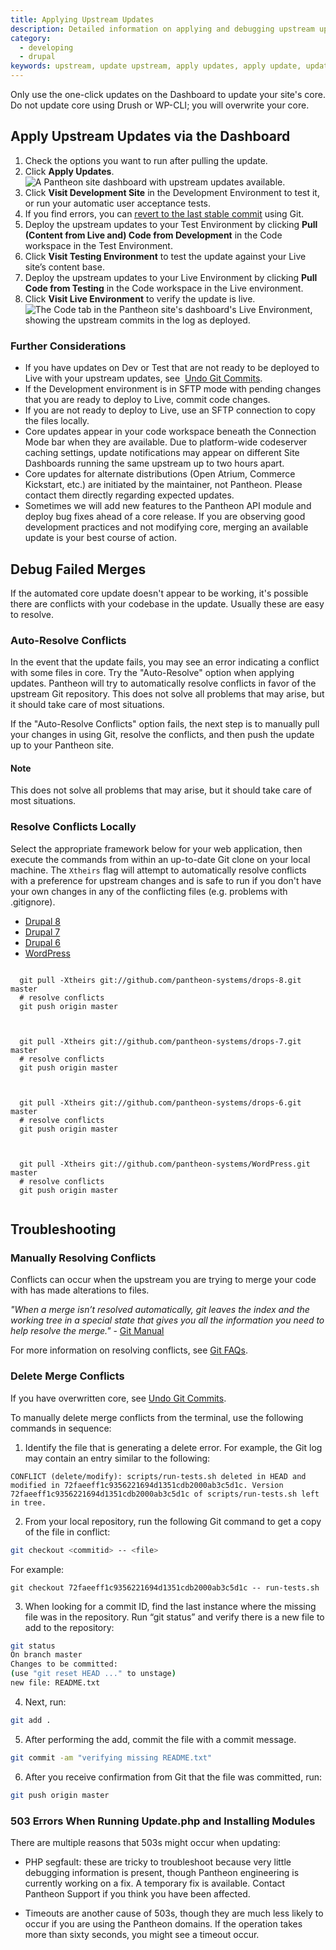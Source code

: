 ```yaml
---
title: Applying Upstream Updates
description: Detailed information on applying and debugging upstream updates, such as Drupal and WordPress releases.
category:
  - developing
  - drupal
keywords: upstream, update upstream, apply updates, apply update, update core, update plugin, update module, update theme, update distribution, distribution, deploy update, deploy updates, update, updates, security update, apply security update, patch
---
```


Only use the one-click updates on the Dashboard to update your site's core. Do not update core using Drush or WP-CLI; you will overwrite your core.

## Apply Upstream Updates via the Dashboard

1. Check the options you want to run after pulling the update.
2. Click **Apply Updates**.
![A Pantheon site dashboard with upstream updates available.](/source/docs/assets/images/desk_images/357403.png)
3. Click **Visit Development Site** in the Development Environment to test it, or run your automatic user acceptance tests.
4. If you find errors, you can [<u>revert to the last stable commit</u>](/docs/articles/local/git-faq#how-do-i-revert-or-undo-changes?) using Git.
5. Deploy the upstream updates to your Test Environment by clicking **Pull (Content from Live and) Code from Development** in the Code workspace in the Test Environment.
6. Click **Visit Testing Environment** to test the update against your Live site’s content base.
7. Deploy the upstream updates to your Live Environment by clicking **Pull Code from Testing** in the Code workspace in the Live environment.
8. Click **Visit Live Environment** to verify the update is live.
![The Code tab in the Pantheon site's dashboard's Live Environment, showing the upstream commits in the log as deployed.](/source/docs/assets/images/desk_images/357435.png)

### Further Considerations
- ​If you have updates on Dev or Test that are not ready to be deployed to Live with your upstream updates, see  [Undo Git Commits](/docs/articles/local/undo-git-commits-like-overwriting-drupal-core).
- If the Development environment is in SFTP mode with pending changes that you are ready to deploy to Live, commit code changes.
- If you are not ready to deploy to Live, use an SFTP connection to copy the files locally.
- Core updates appear in your code workspace beneath the Connection Mode bar when they are available. Due to platform-wide codeserver caching settings, update notifications may appear on different Site Dashboards running the same upstream up to two hours apart.
- Core updates for alternate distributions (Open Atrium, Commerce Kickstart, etc.) are initiated by the maintainer, not Pantheon. Please contact them directly regarding expected updates.
- Sometimes we will add new features to the Pantheon API module and deploy bug fixes ahead of a core release. If you are observing good development practices and not modifying core, merging an available update is your best course of action.

## Debug Failed Merges

If the automated core update doesn't appear to be working, it's possible there are conflicts with your codebase in the update. Usually these are easy to resolve.

### Auto-Resolve Conflicts

In the event that the update fails, you may see an error indicating a conflict with some files in core. Try the "Auto-Resolve" option when applying updates. Pantheon will try to automatically resolve conflicts in favor of the upstream Git repository. This does not solve all problems that may arise, but it should take care of most situations.

If the "Auto-Resolve Conflicts" option fails, the next step is to manually pull your changes in using Git, resolve the conflicts, and then push the update up to your Pantheon site.

<div class="alert alert-warning" role="alert">
<h4>Note</h4>
This does not solve all problems that may arise, but it should take care of most situations.</div>

### Resolve Conflicts Locally
Select the appropriate framework below for your web application, then execute the commands from within an up-to-date Git clone on your local machine. The `Xtheirs` flag will attempt to automatically resolve conflicts with a preference for upstream changes and is safe to run if you don't have your own changes in any of the conflicting files (e.g. problems with .gitignore).
<!-- Nav tabs -->
<ul class="nav nav-tabs" role="tablist">
  <li role="presentation" class="active"><a href="#d8" aria-controls="d8" role="tab" data-toggle="tab">Drupal 8</a></li>
  <li role="presentation"><a href="#d7" aria-controls="d7" role="tab" data-toggle="tab">Drupal 7</a></li>
  <li role="presentation"><a href="#d6" aria-controls="d6" role="tab" data-toggle="tab">Drupal 6</a></li>
  <li role="presentation"><a href="#wp" aria-controls="wp" role="tab" data-toggle="tab">WordPress</a></li>
</ul>

<!-- Tab panes -->
<div class="tab-content">
  <div role="tabpanel" class="tab-pane active" id="d8">
  <pre><code class="bash hljs">
  git pull -Xtheirs git://github.com/pantheon-systems/drops-8.git master
  # resolve conflicts
  git push origin master
  </code></pre>
  </div>
  <div role="tabpanel" class="tab-pane" id="d7">
  <pre><code class="bash hljs">
  git pull -Xtheirs git://github.com/pantheon-systems/drops-7.git master
  # resolve conflicts
  git push origin master
  </code></pre>
  </div>
  <div role="tabpanel" class="tab-pane" id="d6">
  <pre><code class="bash hljs">
  git pull -Xtheirs git://github.com/pantheon-systems/drops-6.git master
  # resolve conflicts
  git push origin master
  </code></pre>
  </div>
  <div role="tabpanel" class="tab-pane" id="wp">
  <pre><code class="bash hljs">
  git pull -Xtheirs git://github.com/pantheon-systems/WordPress.git master
  # resolve conflicts
  git push origin master  
  </code></pre>
  </div>
</div>

## Troubleshooting

### Manually Resolving Conflicts

Conflicts can occur when the upstream you are trying to merge your code with has made alterations to files.

_"When a merge isn’t resolved automatically, git leaves the index and the working tree in a special state that gives you all the information you need to help resolve the merge."_ - <u>Git Manual</u>

For more information on resolving conflicts, see [Git FAQs](/docs/articles/local/git-faq#how-can-i-manually-resolve-conflicts?).


### Delete Merge Conflicts

If you have overwritten core, see [Undo Git Commits](/docs/articles/local/undo-git-commits-like-overwriting-drupal-core).

To manually delete merge conflicts from the terminal, use the following commands in sequence:

1. Identify the file that is generating a delete error. For example, the Git log may contain an entry similar to the following:

 ```nohighlight
 CONFLICT (delete/modify): scripts/run-tests.sh deleted in HEAD and modified in 72faeeff1c9356221694d1351cdb2000ab3c5d1c. Version 72faeeff1c9356221694d1351cdb2000ab3c5d1c of scripts/run-tests.sh left in tree.
 ```
2. From your local repository, run the following Git command to get a copy of the file in conflict:

 ```bash
 git checkout <commitid> -- <file>
 ```
For example:
 ```nohighlight
 git checkout 72faeeff1c9356221694d1351cdb2000ab3c5d1c -- run-tests.sh
 ```
3. When looking for a commit ID, find the last instance where the missing file was in the repository. Run “git status” and verify there is a new file to add to the repository:

 ```bash
 git status
 On branch master
 Changes to be committed:
 (use "git reset HEAD ..." to unstage)
 new file: README.txt
 ```

4. Next, run:
 ```bash
 git add .
 ```
5. After performing the add, commit the file with a commit message.

 ```bash
 git commit -am "verifying missing README.txt"
 ```
6. After you receive confirmation from Git that the file was committed, run:

 ```bash
 git push origin master
 ```

### 503 Errors When Running Update.php and Installing Modules

There are multiple reasons that 503s might occur when updating:

- PHP segfault: these are tricky to troubleshoot because very little debugging information is present, though Pantheon engineering is currently working on a fix. A temporary fix is available. Contact Pantheon Support if you think you have been affected.

- Timeouts are another cause of 503s, though they are much less likely to occur if you are using the Pantheon domains. If the operation takes more than sixty seconds, you might see a timeout occur.
